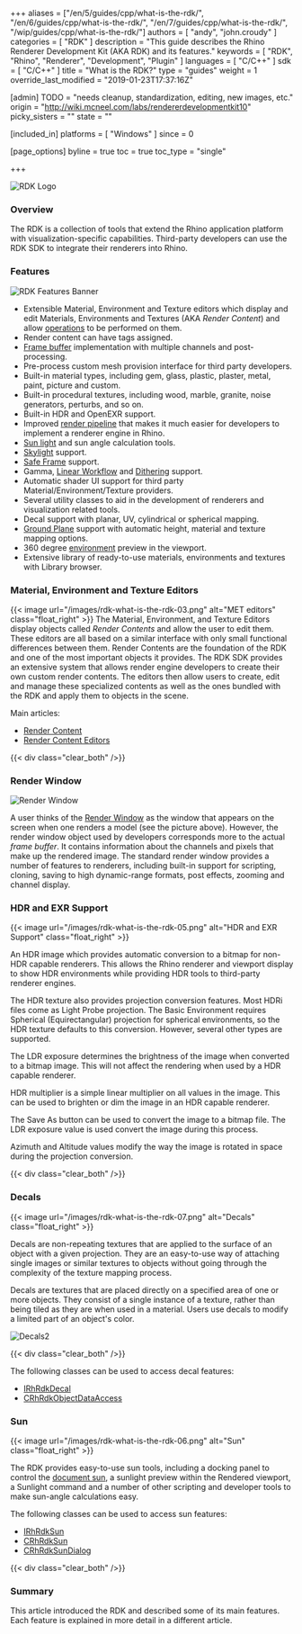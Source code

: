 +++
aliases = ["/en/5/guides/cpp/what-is-the-rdk/", "/en/6/guides/cpp/what-is-the-rdk/", "/en/7/guides/cpp/what-is-the-rdk/", "/wip/guides/cpp/what-is-the-rdk/"]
authors = [ "andy", "john.croudy" ]
categories = [ "RDK" ]
description = "This guide describes the Rhino Renderer Development Kit (AKA RDK) and its features."
keywords = [ "RDK", "Rhino", "Renderer", "Development", "Plugin" ]
languages = [ "C/C++" ]
sdk = [ "C/C++" ]
title = "What is the RDK?"
type = "guides"
weight = 1
override_last_modified = "2019-01-23T17:37:16Z"

[admin]
TODO = "needs cleanup, standardization, editing, new images, etc."
origin = "http://wiki.mcneel.com/labs/rendererdevelopmentkit10"
picky_sisters = ""
state = ""

[included_in]
platforms = [ "Windows" ]
since = 0

[page_options]
byline = true
toc = true
toc_type = "single"

+++

![RDK Logo](/images/rdk-what-is-the-rdk-01.png)

### Overview
The RDK is a collection of tools that extend the Rhino application platform with visualization-specific capabilities. Third-party developers can use the RDK SDK to integrate their renderers into Rhino.

### Features
![RDK Features Banner](/images/rdk-what-is-the-rdk-02.png)

- Extensible Material, Environment and Texture editors which display and edit Materials, Environments and Textures (AKA _Render Content_) and allow [operations](/guides/cpp/rdk-task-classes/) to be performed on them.
- Render content can have tags assigned.
- [Frame buffer](/guides/cpp/rdk-rendering-classes/) implementation with multiple channels and post-processing.
- Pre-process custom mesh provision interface for third party developers.
- Built-in material types, including gem, glass, plastic, plaster, metal, paint, picture and custom.
- Built-in procedural textures, including wood, marble, granite, noise generators, perturbs, and so on.
- Built-in HDR and OpenEXR support.
- Improved [render pipeline](/guides/cpp/rdk-rendering-classes/) that makes it much easier for developers to implement a renderer engine in Rhino.
- [Sun light](/guides/cpp/rdk-sun-classes/) and sun angle calculation tools.
- [Skylight](/guides/cpp/rdk-skylight-classes/) support.
- [Safe Frame](/guides/cpp/rdk-safe-frame-classes/) support.
- Gamma, [Linear Workflow](/guides/cpp/rdk-linear-workflow-classes/) and [Dithering](/guides/cpp/rdk-dithering-classes/) support.
- Automatic shader UI support for third party Material/Environment/Texture providers.
- Several utility classes to aid in the development of renderers and visualization related tools.
- Decal support with planar, UV, cylindrical or spherical mapping.
- [Ground Plane](/guides/cpp/rdk-ground-plane-classes/) support with automatic height, material and texture mapping options.
- 360 degree [environment](/guides/cpp/rdk-current-environment-classes/) preview in the viewport.
- Extensive library of ready-to-use materials, environments and textures with Library browser.

### Material, Environment and Texture Editors
{{< image url="/images/rdk-what-is-the-rdk-03.png" alt="MET editors" class="float_right" >}}
The Material, Environment, and Texture Editors display objects called _Render Contents_ and allow the user to edit them. These editors are all based on a similar interface with only small functional differences between them. Render Contents are the foundation of the RDK and one of the most important objects it provides. The RDK SDK provides an extensive system that allows render engine developers to create their own custom render contents. The editors then allow users to create, edit and manage these specialized contents as well as the ones bundled with the RDK and apply them to objects in the scene.

Main articles:

- [Render Content](/guides/cpp/rdk-render-content)
- [Render Content Editors](/guides/cpp/rdk-render-content-editors)

{{< div class="clear_both" />}}

### Render Window
![Render Window](/images/rdk-what-is-the-rdk-04.png)

A user thinks of the [Render Window](/guides/cpp/rdk-rendering-classes/) as the window that appears on the screen when one renders a model (see the picture above). However, the render window object used by developers corresponds more to the actual _frame&nbsp;buffer_. It contains information about the channels and pixels that make up the rendered image. The standard render window provides a number of features to renderers, including built-in support for scripting, cloning, saving to high dynamic-range formats, post effects, zooming and channel display.

### HDR and EXR Support
{{< image url="/images/rdk-what-is-the-rdk-05.png" alt="HDR and EXR Support" class="float_right" >}}

An HDR image which provides automatic conversion to a bitmap for non-HDR capable renderers. This allows the Rhino renderer and viewport display to show HDR environments while providing HDR tools to third-party renderer engines.

The HDR texture also provides projection conversion features. Most HDRi files come as Light Probe projection. The Basic Environment requires Spherical (Equirectangular) projection for spherical environments, so the HDR texture defaults to this conversion. However, several other types are supported.

The LDR exposure determines the brightness of the image when converted to a bitmap image. This will not affect the rendering when used by a HDR capable renderer.

HDR multiplier is a simple linear multiplier on all values in the image. This can be used to brighten or dim the image in an HDR capable renderer.

The Save As button can be used to convert the image to a bitmap file. The LDR exposure value is used convert the image during this process.

Azimuth and Altitude values modify the way the image is rotated in space during the projection conversion.

{{< div class="clear_both" />}}

### Decals
{{< image url="/images/rdk-what-is-the-rdk-07.png" alt="Decals" class="float_right" >}}

Decals are non-repeating textures that are applied to the surface of an object with a given projection. They are an easy-to-use way of attaching single images or similar textures to objects without going through the complexity of the texture mapping process.

Decals are textures that are placed directly on a specified area of one or more objects. They consist of a single instance of a texture, rather than being tiled as they are when used in a material. Users use decals to modify a limited part of an object's color.

![Decals2](/images/rdk-what-is-the-rdk-08.jpg)

{{< div class="clear_both" />}}

The following classes can be used to access decal features:

- [IRhRdkDecal](/guides/cpp/rdk-decal-classes/#IRhRdkDecal)
- [CRhRdkObjectDataAccess](/guides/cpp/rdk-decal-classes/#CRhRdkObjectDataAccess)

### Sun
{{< image url="/images/rdk-what-is-the-rdk-06.png" alt="Sun" class="float_right" >}}

The RDK provides easy-to-use sun tools, including a docking panel to control the [document sun](/guides/cpp/rdk-sun-classes/#DocumentSun), a sunlight preview within the Rendered viewport, a Sunlight command and a number of other scripting and developer tools to make sun-angle calculations easy.

The following classes can be used to access sun features:

- [IRhRdkSun](/guides/cpp/rdk-sun-classes/#IRhRdkSun)
- [CRhRdkSun](/guides/cpp/rdk-sun-classes/#CRhRdkSun)
- [CRhRdkSunDialog](/guides/cpp/rdk-sun-classes/#CRhRdkSunDialog)

{{< div class="clear_both" />}}

### Summary
This article introduced the RDK and described some of its main features. Each feature is explained in more detail in a different article.

<!--
### Automatic UI
The RDK provides an automatic UI system to make it easy to quickly develop user interfaces in your plug-in. See the main article here: [Automatic UI](/guides/cpp/rdk-raw-auto-ui).
-->
